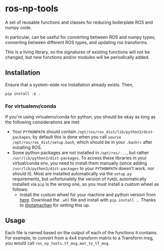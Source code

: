 # ros-np-tools

A set of reusable functions and classes for reducing boilerplate ROS and numpy code.

In particular, can be useful for converting between ROS and numpy types,  converting between different ROS types, and updating ros transforms.

This is a living library, so the signatures of existing functions will not be changed, but new functions and/or modules will be periodically added.

## Installation
Ensure that a system-wide ros installation already exists. Then,
```
pip install -e .
```

### For virtualenv/conda
If you're using virtualenv/conda for python, you should be okay as long as the following considerations are met:

- Your `PYTHONPATH` should contain `/opt/ros/ros_dist/lib/python3/dist-packages`, by default this is done when you call `source /opt/ros/ros_dist/setup.bash`, which should be in your `.bashrc` after installing ROS.
- Some python packages are not installed in `/opt/ros/...`, but rather `/usr/lib/python3/dist-packages`. To access these libraries in your virtual/conda env, you need to install them manually (since adding `/usr/lib/python3/dist-packages` to your `PYTHONPATH` doesn't work, nor should it). Most are installed automatically via the `setup.py` requirements, but unfortunately the version of `PyKDL` automatically installed via `pip` is the wrong one, so you must install a custom wheel as follows:
    - Install the custom wheel for your machine and python version from [here](https://rospypi.github.io/simple/pykdl/). Download the `.whl` file and install with `pip install .`. Thanks to [@otamachan](https://github.com/otamachan) for setting this up.

## Usage
Each file is named based on the output of each of the functions it contains. For example, to convert from a 4x4 transform matrix to a Transform msg, you would call `ros_np_tools.tf_msg.mat_to_tf_msg`.